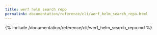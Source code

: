 ```yaml
---
title: werf helm search repo
permalink: documentation/reference/cli/werf_helm_search_repo.html
---
```


{% include /documentation/reference/cli/werf_helm_search_repo.md %}
